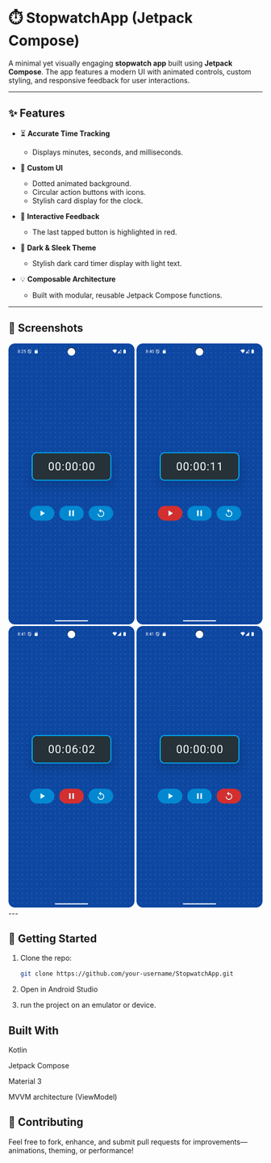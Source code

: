 # ⏱️ StopwatchApp (Jetpack Compose)

A minimal yet visually engaging **stopwatch app** built using **Jetpack Compose**. The app features a modern UI with animated controls, custom styling, and responsive feedback for user interactions.

---

## ✨ Features

- ⏳ **Accurate Time Tracking**
  - Displays minutes, seconds, and milliseconds.
  
- 🎨 **Custom UI**
  - Dotted animated background.
  - Circular action buttons with icons.
  - Stylish card display for the clock.

- 🔴 **Interactive Feedback**
  - The last tapped button is highlighted in red.
  
- 🌙 **Dark & Sleek Theme**
  - Stylish dark card timer display with light text.

- 💡 **Composable Architecture**
  - Built with modular, reusable Jetpack Compose functions.

---

## 📸 Screenshots

<div align="center">
  <img src="screenshots/1.png" width="250"/>
  <img src="screenshots/2.png" width="250"/>
  <br>
  <img src="screenshots/3.png" width="250"/>
  <img src="screenshots/4.png" width="250"/>
</div>
---

## 🚀 Getting Started

1. Clone the repo:

   ```bash
   git clone https://github.com/your-username/StopwatchApp.git

2. Open in Android Studio
3. run the project on an emulator or device.

## Built With

  Kotlin

  Jetpack Compose

  Material 3

  MVVM architecture (ViewModel)

## 🤝 Contributing

Feel free to fork, enhance, and submit pull requests for improvements—animations, theming, or performance!
